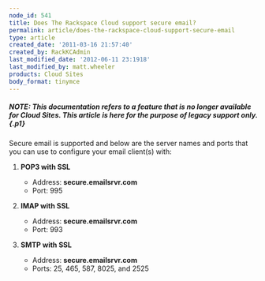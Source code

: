 ```yaml
---
node_id: 541
title: Does The Rackspace Cloud support secure email?
permalink: article/does-the-rackspace-cloud-support-secure-email
type: article
created_date: '2011-03-16 21:57:40'
created_by: RackKCAdmin
last_modified_date: '2012-06-11 23:1918'
last_modified_by: matt.wheeler
products: Cloud Sites
body_format: tinymce
---
```


##### NOTE: *This documentation refers to a feature that is no longer available for Cloud Sites.  This article is here for the purpose of legacy support only.* {.p1}

 

Secure email is supported and below are the server names and ports that
you can use to configure your email client(s) with:

1.  **POP3 with SSL**
    -   Address: **secure.emailsrvr.com**
    -   Port: 995

1.  **IMAP with SSL**
    -   Address: **secure.emailsrvr.com**
    -   Port: 993

1.  **SMTP with SSL**
    -   Address: **secure.emailsrvr.com**
    -   Ports: 25, 465, 587, 8025, and 2525



